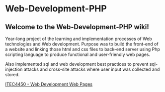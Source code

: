 # Web-Development-PHP

## Welcome to the Web-Development-PHP wiki!

Year-long project of the learning and implementation processes of Web technologies and Web development. Purpose was to build the front-end of a website and linking those html and css files to back-end server using Php scripting language to produce functional and user-friendly web pages.

Also implemented sql and web development best practices to prevent sql-injection attacks and cross-site attacks where user input was collected and stored.

[ITEC4450 - Web Development Web Pages](http://smithkatrina10.altervista.org/ITEC4450/index.html)

